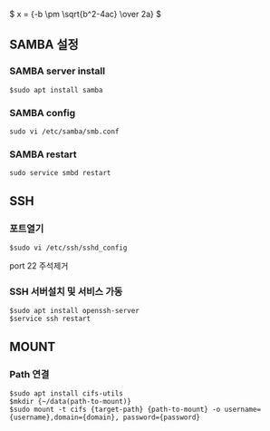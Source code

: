 <script type="text/javascript" async
  src="https://cdn.mathjax.org/mathjax/latest/MathJax.js?config=TeX-AMS-MML_HTMLorMML">
</script>

$ x = {-b \pm \sqrt{b^2-4ac} \over 2a} $

## SAMBA 설정
### SAMBA server install
```
$sudo apt install samba
```
### SAMBA config
```
sudo vi /etc/samba/smb.conf
```
### SAMBA restart
```
sudo service smbd restart
```

## SSH

### 포트열기
```
$sudo vi /etc/ssh/sshd_config
```
port 22 주석제거

### SSH 서버설치 및 서비스 가동
```
$sudo apt install openssh-server
$service ssh restart
```

## MOUNT
### Path 연결
```
$sudo apt install cifs-utils
$mkdir {~/data(path-to-mount)}
$sudo mount -t cifs {target-path} {path-to-mount} -o username={username},domain={domain}, password={password}
```

